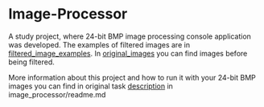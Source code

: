 # Image-Processor
A study project, where 24-bit BMP image processing console application was developed.
The examples of filtered images are in [filtered_image_examples](filtered_image_examples). 
In [original_images](filtered_image_examples/original_images) you can find images before being filtered.

More information about this project and how to run it with your 24-bit BMP images you can find in 
original task [description](image_processor/readme.md) in image_processor/readme.md
